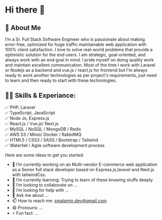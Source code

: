 # Hi there 👋

## 🚀 About Me
I’m a Sr. Full Stack Software Engineer who is passionate about making error-free, optimized for huge traffic maintainable web application with 100% client satisfaction.  I love to solve real-world problems that provide a optimistic solution for the end users. I am strategic, goal-oriented, and always work with an end goal in mind. I pride myself on doing quality work and maintain excellent communication. Most of the time I work with Laravel or Nodejs as a backend and vue.js / react.js for frontend but I'm always ready to work another technologies as per project's requirements, just need to learn and then ready to start with these technologies. 

## 👨‍💻 Skills & Experiance: 
✅ PHP, Laravel <br> 
✅ TypeScript, JavaScript <br>
✅ Node Js, Express.js<br>
✅ React.js / Vue.js/ Next.js<br>
✅ MySQL / NoSQL / MongoDB / Redis<br>
✅ AWS S3 / Minio/ Docker / RabbitMQ<br>
✅ HTML5 / CSS3 / SASS / Bootstrap / Tailwind <br>
✅ Waterfall / Agile software development process <br>

Here are some ideas to get you started:
- 🔭 I’m currently working on an Multi-vendor E-commerce web application as a Senior full stack developer based on Express.js,laravel and Next.js with tailwindCss.
- 🌱 I’m currently learning: Trying to learn of these knowing stuffs deeply.
- 👯 I’m looking to collaborate on ...
- 🤔 I’m looking for help with ...
- 💬 Ask me about ...
- 📫 How to reach me: smalamin.dev@gmail.com
- 😄 Pronouns: ...
- ⚡ Fun fact: ...

